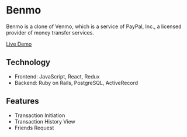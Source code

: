# Benmo

Benmo is a clone of Venmo, which is a service of PayPal, Inc., a licensed provider of money transfer services.

[Live Demo](http://benmo.herokuapp.com/)

## Technology
* Frontend: JavaScript, React, Redux
* Backend: Ruby on Rails, PostgreSQL, ActiveRecord

## Features
* Transaction Initiation
* Transaction History View
* Friends Request
